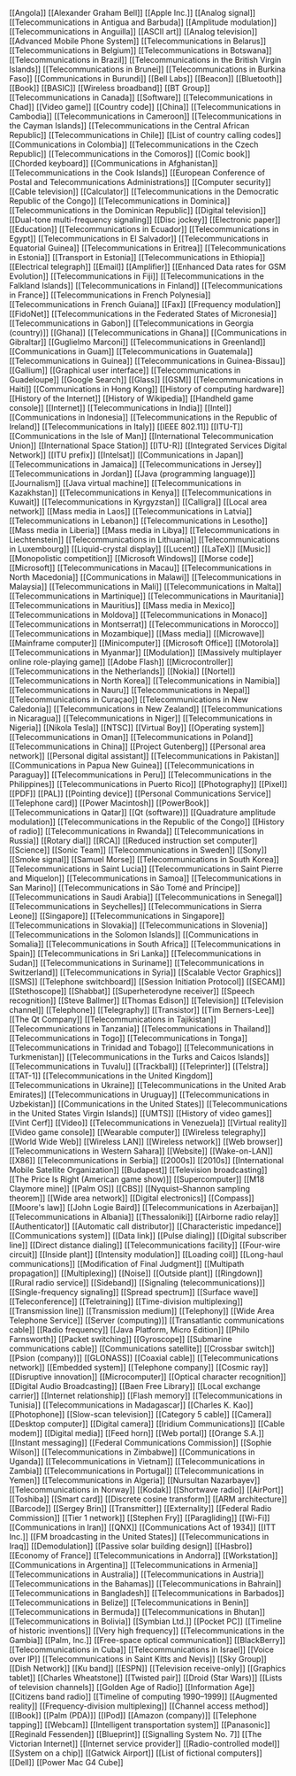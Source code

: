 [[Angola]]
[[Alexander Graham Bell]]
[[Apple Inc.]]
[[Analog signal]]
[[Telecommunications in Antigua and Barbuda]]
[[Amplitude modulation]]
[[Telecommunications in Anguilla]]
[[ASCII art]]
[[Analog television]]
[[Advanced Mobile Phone System]]
[[Telecommunications in Belarus]]
[[Telecommunications in Belgium]]
[[Telecommunications in Botswana]]
[[Telecommunications in Brazil]]
[[Telecommunications in the British Virgin Islands]]
[[Telecommunications in Brunei]]
[[Telecommunications in Burkina Faso]]
[[Communications in Burundi]]
[[Bell Labs]]
[[Beacon]]
[[Bluetooth]]
[[Book]]
[[BASIC]]
[[Wireless broadband]]
[[BT Group]]
[[Telecommunications in Canada]]
[[Software]]
[[Telecommunications in Chad]]
[[Video game]]
[[Country code]]
[[China]]
[[Telecommunications in Cambodia]]
[[Telecommunications in Cameroon]]
[[Telecommunications in the Cayman Islands]]
[[Telecommunications in the Central African Republic]]
[[Telecommunications in Chile]]
[[List of country calling codes]]
[[Communications in Colombia]]
[[Telecommunications in the Czech Republic]]
[[Telecommunications in the Comoros]]
[[Comic book]]
[[Chorded keyboard]]
[[Communications in Afghanistan]]
[[Telecommunications in the Cook Islands]]
[[European Conference of Postal and Telecommunications Administrations]]
[[Computer security]]
[[Cable television]]
[[Calculator]]
[[Telecommunications in the Democratic Republic of the Congo]]
[[Telecommunications in Dominica]]
[[Telecommunications in the Dominican Republic]]
[[Digital television]]
[[Dual-tone multi-frequency signaling]]
[[Disc jockey]]
[[Electronic paper]]
[[Education]]
[[Telecommunications in Ecuador]]
[[Telecommunications in Egypt]]
[[Telecommunications in El Salvador]]
[[Telecommunications in Equatorial Guinea]]
[[Telecommunications in Eritrea]]
[[Telecommunications in Estonia]]
[[Transport in Estonia]]
[[Telecommunications in Ethiopia]]
[[Electrical telegraph]]
[[Email]]
[[Amplifier]]
[[Enhanced Data rates for GSM Evolution]]
[[Telecommunications in Fiji]]
[[Telecommunications in the Falkland Islands]]
[[Telecommunications in Finland]]
[[Telecommunications in France]]
[[Telecommunications in French Polynesia]]
[[Telecommunications in French Guiana]]
[[Fax]]
[[Frequency modulation]]
[[FidoNet]]
[[Telecommunications in the Federated States of Micronesia]]
[[Telecommunications in Gabon]]
[[Telecommunications in Georgia (country)]]
[[Ghana]]
[[Telecommunications in Ghana]]
[[Communications in Gibraltar]]
[[Guglielmo Marconi]]
[[Telecommunications in Greenland]]
[[Communications in Guam]]
[[Telecommunications in Guatemala]]
[[Telecommunications in Guinea]]
[[Telecommunications in Guinea-Bissau]]
[[Gallium]]
[[Graphical user interface]]
[[Telecommunications in Guadeloupe]]
[[Google Search]]
[[Glass]]
[[GSM]]
[[Telecommunications in Haiti]]
[[Communications in Hong Kong]]
[[History of computing hardware]]
[[History of the Internet]]
[[History of Wikipedia]]
[[Handheld game console]]
[[Internet]]
[[Telecommunications in India]]
[[Intel]]
[[Communications in Indonesia]]
[[Telecommunications in the Republic of Ireland]]
[[Telecommunications in Italy]]
[[IEEE 802.11]]
[[ITU-T]]
[[Communications in the Isle of Man]]
[[International Telecommunication Union]]
[[International Space Station]]
[[ITU-R]]
[[Integrated Services Digital Network]]
[[ITU prefix]]
[[Intelsat]]
[[Communications in Japan]]
[[Telecommunications in Jamaica]]
[[Telecommunications in Jersey]]
[[Telecommunications in Jordan]]
[[Java (programming language)]]
[[Journalism]]
[[Java virtual machine]]
[[Telecommunications in Kazakhstan]]
[[Telecommunications in Kenya]]
[[Telecommunications in Kuwait]]
[[Telecommunications in Kyrgyzstan]]
[[Calligra]]
[[Local area network]]
[[Mass media in Laos]]
[[Telecommunications in Latvia]]
[[Telecommunications in Lebanon]]
[[Telecommunications in Lesotho]]
[[Mass media in Liberia]]
[[Mass media in Libya]]
[[Telecommunications in Liechtenstein]]
[[Telecommunications in Lithuania]]
[[Telecommunications in Luxembourg]]
[[Liquid-crystal display]]
[[Lucent]]
[[LaTeX]]
[[Music]]
[[Monopolistic competition]]
[[Microsoft Windows]]
[[Morse code]]
[[Microsoft]]
[[Telecommunications in Macau]]
[[Telecommunications in North Macedonia]]
[[Communications in Malawi]]
[[Telecommunications in Malaysia]]
[[Telecommunications in Mali]]
[[Telecommunications in Malta]]
[[Telecommunications in Martinique]]
[[Telecommunications in Mauritania]]
[[Telecommunications in Mauritius]]
[[Mass media in Mexico]]
[[Telecommunications in Moldova]]
[[Telecommunications in Monaco]]
[[Telecommunications in Montserrat]]
[[Telecommunications in Morocco]]
[[Telecommunications in Mozambique]]
[[Mass media]]
[[Microwave]]
[[Mainframe computer]]
[[Minicomputer]]
[[Microsoft Office]]
[[Motorola]]
[[Telecommunications in Myanmar]]
[[Modulation]]
[[Massively multiplayer online role-playing game]]
[[Adobe Flash]]
[[Microcontroller]]
[[Telecommunications in the Netherlands]]
[[Nokia]]
[[Nortel]]
[[Telecommunications in North Korea]]
[[Telecommunications in Namibia]]
[[Telecommunications in Nauru]]
[[Telecommunications in Nepal]]
[[Telecommunications in Curaçao]]
[[Telecommunications in New Caledonia]]
[[Telecommunications in New Zealand]]
[[Telecommunications in Nicaragua]]
[[Telecommunications in Niger]]
[[Telecommunications in Nigeria]]
[[Nikola Tesla]]
[[NTSC]]
[[Virtual Boy]]
[[Operating system]]
[[Telecommunications in Oman]]
[[Telecommunications in Poland]]
[[Telecommunications in China]]
[[Project Gutenberg]]
[[Personal area network]]
[[Personal digital assistant]]
[[Telecommunications in Pakistan]]
[[Communications in Papua New Guinea]]
[[Telecommunications in Paraguay]]
[[Telecommunications in Peru]]
[[Telecommunications in the Philippines]]
[[Telecommunications in Puerto Rico]]
[[Photography]]
[[Pixel]]
[[PDF]]
[[PAL]]
[[Pointing device]]
[[Personal Communications Service]]
[[Telephone card]]
[[Power Macintosh]]
[[PowerBook]]
[[Telecommunications in Qatar]]
[[Qt (software)]]
[[Quadrature amplitude modulation]]
[[Telecommunications in the Republic of the Congo]]
[[History of radio]]
[[Telecommunications in Rwanda]]
[[Telecommunications in Russia]]
[[Rotary dial]]
[[RCA]]
[[Reduced instruction set computer]]
[[Science]]
[[Sonic Team]]
[[Telecommunications in Sweden]]
[[Sony]]
[[Smoke signal]]
[[Samuel Morse]]
[[Telecommunications in South Korea]]
[[Telecommunications in Saint Lucia]]
[[Telecommunications in Saint Pierre and Miquelon]]
[[Telecommunications in Samoa]]
[[Telecommunications in San Marino]]
[[Telecommunications in São Tomé and Príncipe]]
[[Telecommunications in Saudi Arabia]]
[[Telecommunications in Senegal]]
[[Telecommunications in Seychelles]]
[[Telecommunications in Sierra Leone]]
[[Singapore]]
[[Telecommunications in Singapore]]
[[Telecommunications in Slovakia]]
[[Telecommunications in Slovenia]]
[[Telecommunications in the Solomon Islands]]
[[Communications in Somalia]]
[[Telecommunications in South Africa]]
[[Telecommunications in Spain]]
[[Telecommunications in Sri Lanka]]
[[Telecommunications in Sudan]]
[[Telecommunications in Suriname]]
[[Telecommunications in Switzerland]]
[[Telecommunications in Syria]]
[[Scalable Vector Graphics]]
[[SMS]]
[[Telephone switchboard]]
[[Session Initiation Protocol]]
[[SECAM]]
[[Stethoscope]]
[[Shabbat]]
[[Superheterodyne receiver]]
[[Speech recognition]]
[[Steve Ballmer]]
[[Thomas Edison]]
[[Television]]
[[Television channel]]
[[Telephone]]
[[Telegraphy]]
[[Transistor]]
[[Tim Berners-Lee]]
[[The Qt Company]]
[[Telecommunications in Tajikistan]]
[[Telecommunications in Tanzania]]
[[Telecommunications in Thailand]]
[[Telecommunications in Togo]]
[[Telecommunications in Tonga]]
[[Telecommunications in Trinidad and Tobago]]
[[Telecommunications in Turkmenistan]]
[[Telecommunications in the Turks and Caicos Islands]]
[[Telecommunications in Tuvalu]]
[[Trackball]]
[[Teleprinter]]
[[Telstra]]
[[TAT-1]]
[[Telecommunications in the United Kingdom]]
[[Telecommunications in Ukraine]]
[[Telecommunications in the United Arab Emirates]]
[[Telecommunications in Uruguay]]
[[Telecommunications in Uzbekistan]]
[[Communications in the United States]]
[[Telecommunications in the United States Virgin Islands]]
[[UMTS]]
[[History of video games]]
[[Vint Cerf]]
[[Video]]
[[Telecommunications in Venezuela]]
[[Virtual reality]]
[[Video game console]]
[[Wearable computer]]
[[Wireless telegraphy]]
[[World Wide Web]]
[[Wireless LAN]]
[[Wireless network]]
[[Web browser]]
[[Telecommunications in Western Sahara]]
[[Website]]
[[Wake-on-LAN]]
[[X86]]
[[Telecommunications in Serbia]]
[[2000s]]
[[2010s]]
[[International Mobile Satellite Organization]]
[[Budapest]]
[[Television broadcasting]]
[[The Price Is Right (American game show)]]
[[Supercomputer]]
[[M18 Claymore mine]]
[[Palm OS]]
[[CBS]]
[[Nyquist–Shannon sampling theorem]]
[[Wide area network]]
[[Digital electronics]]
[[Compass]]
[[Moore's law]]
[[John Logie Baird]]
[[Telecommunications in Azerbaijan]]
[[Telecommunications in Albania]]
[[Thessaloniki]]
[[Airborne radio relay]]
[[Authenticator]]
[[Automatic call distributor]]
[[Characteristic impedance]]
[[Communications system]]
[[Data link]]
[[Pulse dialing]]
[[Digital subscriber line]]
[[Direct distance dialing]]
[[Telecommunications facility]]
[[Four-wire circuit]]
[[Inside plant]]
[[Intensity modulation]]
[[Loading coil]]
[[Long-haul communications]]
[[Modification of Final Judgment]]
[[Multipath propagation]]
[[Multiplexing]]
[[Noise]]
[[Outside plant]]
[[Ringdown]]
[[Rural radio service]]
[[Sideband]]
[[Signaling (telecommunications)]]
[[Single-frequency signaling]]
[[Spread spectrum]]
[[Surface wave]]
[[Teleconference]]
[[Teletraining]]
[[Time-division multiplexing]]
[[Transmission line]]
[[Transmission medium]]
[[Telephony]]
[[Wide Area Telephone Service]]
[[Server (computing)]]
[[Transatlantic communications cable]]
[[Radio frequency]]
[[Java Platform, Micro Edition]]
[[Philo Farnsworth]]
[[Packet switching]]
[[Gyroscope]]
[[Submarine communications cable]]
[[Communications satellite]]
[[Crossbar switch]]
[[Psion (company)]]
[[GLONASS]]
[[Coaxial cable]]
[[Telecommunications network]]
[[Embedded system]]
[[Telephone company]]
[[Cosmic ray]]
[[Disruptive innovation]]
[[Microcomputer]]
[[Optical character recognition]]
[[Digital Audio Broadcasting]]
[[Baen Free Library]]
[[Local exchange carrier]]
[[Internet relationship]]
[[Flash memory]]
[[Telecommunications in Tunisia]]
[[Telecommunications in Madagascar]]
[[Charles K. Kao]]
[[Photophone]]
[[Slow-scan television]]
[[Category 5 cable]]
[[Camera]]
[[Desktop computer]]
[[Digital camera]]
[[Iridium Communications]]
[[Cable modem]]
[[Digital media]]
[[Feed horn]]
[[Web portal]]
[[Orange S.A.]]
[[Instant messaging]]
[[Federal Communications Commission]]
[[Sophie Wilson]]
[[Telecommunications in Zimbabwe]]
[[Communications in Uganda]]
[[Telecommunications in Vietnam]]
[[Telecommunications in Zambia]]
[[Telecommunications in Portugal]]
[[Telecommunications in Yemen]]
[[Telecommunications in Algeria]]
[[Nursultan Nazarbayev]]
[[Telecommunications in Norway]]
[[Kodak]]
[[Shortwave radio]]
[[AirPort]]
[[Toshiba]]
[[Smart card]]
[[Discrete cosine transform]]
[[ARM architecture]]
[[Barcode]]
[[Sergey Brin]]
[[Transmitter]]
[[Externality]]
[[Federal Radio Commission]]
[[Tier 1 network]]
[[Stephen Fry]]
[[Paragliding]]
[[Wi-Fi]]
[[Communications in Iran]]
[[QNX]]
[[Communications Act of 1934]]
[[ITT Inc.]]
[[FM broadcasting in the United States]]
[[Telecommunications in Iraq]]
[[Demodulation]]
[[Passive solar building design]]
[[Hasbro]]
[[Economy of France]]
[[Telecommunications in Andorra]]
[[Workstation]]
[[Communications in Argentina]]
[[Telecommunications in Armenia]]
[[Telecommunications in Australia]]
[[Telecommunications in Austria]]
[[Telecommunications in the Bahamas]]
[[Telecommunications in Bahrain]]
[[Telecommunications in Bangladesh]]
[[Telecommunications in Barbados]]
[[Telecommunications in Belize]]
[[Telecommunications in Benin]]
[[Telecommunications in Bermuda]]
[[Telecommunications in Bhutan]]
[[Telecommunications in Bolivia]]
[[Symbian Ltd.]]
[[Pocket PC]]
[[Timeline of historic inventions]]
[[Very high frequency]]
[[Telecommunications in the Gambia]]
[[Palm, Inc.]]
[[Free-space optical communication]]
[[BlackBerry]]
[[Telecommunications in Cuba]]
[[Telecommunications in Israel]]
[[Voice over IP]]
[[Telecommunications in Saint Kitts and Nevis]]
[[Sky Group]]
[[Dish Network]]
[[Ku band]]
[[ESPN]]
[[Television receive-only]]
[[Graphics tablet]]
[[Charles Wheatstone]]
[[Twisted pair]]
[[Droid (Star Wars)]]
[[Lists of television channels]]
[[Golden Age of Radio]]
[[Information Age]]
[[Citizens band radio]]
[[Timeline of computing 1990–1999]]
[[Augmented reality]]
[[Frequency-division multiplexing]]
[[Channel access method]]
[[IBook]]
[[Palm (PDA)]]
[[IPod]]
[[Amazon (company)]]
[[Telephone tapping]]
[[Webcam]]
[[Intelligent transportation system]]
[[Panasonic]]
[[Reginald Fessenden]]
[[Blueprint]]
[[Signalling System No. 7]]
[[The Victorian Internet]]
[[Internet service provider]]
[[Radio-controlled model]]
[[System on a chip]]
[[Gatwick Airport]]
[[List of fictional computers]]
[[Dell]]
[[Power Mac G4 Cube]]
